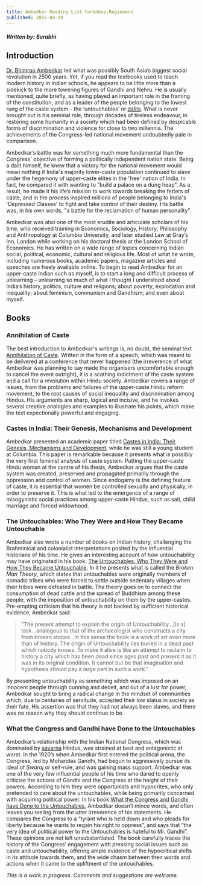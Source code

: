 ```yaml
---
title: Ambedkar Reading List for&nbsp;Beginners
published: 2015-04-19
---
```


#### *Written by: Surabhi*

## Introduction

[Dr. Bhimrao Ambedkar][ambedkar] led what was possibly South Asia’s biggest social revolution in 2500 years. Yet, if you read the textbooks used to teach modern history in Indian schools, he appears to be little more than a sidekick to the more towering figures of Gandhi and Nehru. He is usually mentioned, quite briefly, as having played an important role in the framing of the constitution, and as a leader of the people belonging to the lowest rung of the caste system - the ‘untouchables’ or [dalits][]. What is never brought out is his seminal role, through decades of tireless endeavour, in restoring some humanity in a society which had been defined by despicable forms of discrimination and violence for close to two millennia. The achievements of the Congress-led national movement undoubtedly pale in comparison.

[ambedkar]:http://en.wikipedia.org/wiki/B._R._Ambedkar
[dalits]:http://en.wikipedia.org/wiki/Dalit

Ambedkar’s battle was for something much more fundamental than the Congress' objective of forming a politically independent nation state. Being a dalit himself, he knew that a victory for the national movement would mean nothing if India's majority lower-caste population continued to slave under the hegemony of upper-caste elites in the 'free' nation of India. In fact, he compared it with wanting to “build a palace on a dung heap”. As a result, he made it his life’s mission to work towards breaking the fetters of caste, and in the process inspired millions of people belonging to India's 'Depressed Classes' to fight and take control of their destiny. His battle was, in his own words, "a battle for the reclamation of human personality".

Ambedkar was also one of the most erudite and articulate scholars of his time, who received training in Economics, Sociology, History, Philosophy and Anthropology at Columbia University, and later studied Law at Gray’s Inn, London while working on his doctoral thesis at the London School of Economics. He has written on a wide range of topics concerning Indian social, political, economic, cultural and religious life. Most of what he wrote, including numerous books, academic papers, magazine articles and speeches are freely available online. To begin to read Ambedkar for an upper-caste Indian such as myself, is to start a long and difficult process of unlearning – unlearning so much of what I thought I understood about India’s history, politics, culture and religions; about poverty, exploitation and inequality; about feminism, communism and Gandhism; and even about myself.

## Books

### Annihilation of Caste
The best introduction to Ambedkar's writings is, no doubt, the seminal text [Annihilation of Caste][aoc]. Written in the form of a speech, which was meant to be delivered at a conference that never happened (the irreverence of what Ambedkar was planning to say made the organisers uncomfortable enough to cancel the event outright), it is a scathing indictment of the caste system and a call for a revolution within Hindu society. Ambedkar covers a range of issues, from the problems and failures of the upper-caste Hindu reform movement, to the root causes of social inequality and discrimination among Hindus. His arguments are sharp, logical and incisive, and he invokes several creative analogies and examples to illustrate his points, which make the text expectionally powerful and engaging.

[aoc]:http://ccnmtl.columbia.edu/projects/mmt/ambedkar/web/index.html

### Castes in India: Their Genesis, Mechanisms and Development
Ambedkar presented an academic paper titled [Castes in India: Their Genesis, Mechanisms and Development][cii], while he was still a young student at Columbia. This paper is remarkable because it presents what is possibly the very first feminist analysis of caste system. Putting the upper-caste Hindu woman at the centre of his thesis, Ambedkar argues that the caste system was created, preserved and propagated primarily through the oppression and control of women. Since endogamy is the defining feature of caste, it is essential that women be controlled sexually and physically, in order to preserve it. This is what led to the emergence of a range of misogynistic social practices among upper-caste Hindus, such as sati, child marriage and forced widowhood.

[cii]:http://www.columbia.edu/itc/mealac/pritchett/00ambedkar/txt_ambedkar_castes.html

### The Untouchables: Who They Were and How They Became Untouchable
Ambedkar also wrote a number of books on Indian history, challenging the Brahminical and colonialist interpretations posited by the influential historians of his time. He gives an interesting account of how untouchability may have originated in his book: [The Untouchables: Who They Were and How They Became Untouchable][the-untouchables]. In it he presents what is called the *Broken Man Theory*, which states that untouchables were originally members of nomadic tribes who were forced to settle outside sedentary villages when their tribes were defeated in battle. The theory goes on to connect the consumption of dead cattle and the spread of Buddhism among these people, with the imposition of untouchability on them by the upper-castes. Pre-empting criticism that his theory is not backed by sufficient historical evidence, Ambedkar said:

> "The present attempt to explain the origin of Untouchability...[is a] task...analogous to that of the archaeologist who constructs a city from broken stones...In this sense the book is a work of art even more than of history. The origin of Untouchability lies buried in a dead past which nobody knows. To make it alive is like an attempt to reclaim to history a city which has been dead since ages past and present it as it was in its original condition. It cannot but be that imagination and hypothesis should pay a large part in such a work."

By presenting untouchability as something which was imposed on an innocent people through cunning and deceit, and out of a lust for power, Ambedkar sought to bring a radical change in the mindset of communities which, due to centuries of servitude, accepted their low status in society as their fate. His assertion was that they had not always been slaves, and there was no reason why they should continue to be.

[the-untouchables]:http://www.ambedkar.org/ambcd/39A.Untouchables%20who%20were%20they_why%20they%20became%20PART%20I.htm

### What the Congress and Gandhi have Done to the Untouchables
Ambedkar’s relationship with the Indian National Congress, which was dominated by [savarna][] Hindus, was strained at best and antagonistic at worst. In the 1920’s when Ambedkar first entered the political arena, the Congress, led by Mohandas Gandhi, had begun to aggressively pursue its ideal of *Swaraj* or self-rule, and was gaining mass support. Ambedkar was one of the very few influential people of his time who dared to openly criticise the actions of Gandhi and the Congress at the height of their powers. According to him they were opportunists and hypocrites, who only pretended to care about the untouchables, while being primarily concerned with acquiring political power. In his book [What the Congress and Gandhi have Done to the Untouchables][congress-gandhi-untouchables], Ambedkar doesn’t mince words, and often leaves you reeling from the utter irreverence of his statements. He compares the Congress to a “tyrant who is held down and who pleads for liberty because he wants to regain his right to oppress”, and says that “the very idea of political power to the Untouchables is hateful to Mr. Gandhi”. These opinions are not left unsubstantiated. The book carefully traces the history of the Congress’ engagement with pressing social issues such as caste and untouchability, offering ample evidence of the hypocritical shifts in its attitude towards them, and the wide chasm between their words and actions when it came to the upliftment of the untouchables.

[savarna]:http://en.wikipedia.org/wiki/Savarna
[congress-gandhi-untouchables]:http://www.ambedkar.org/ambcd/41A.What%20Congress%20and%20Gandhi%20Preface.htm

*This is a work in progress. Comments and suggestions are welcome.*
